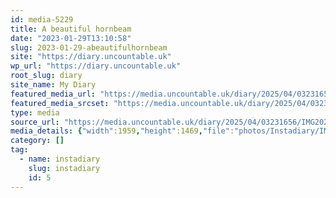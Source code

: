 ```yaml
---
id: media-5229
title: A beautiful hornbeam
date: "2023-01-29T13:10:58"
slug: 2023-01-29-abeautifulhornbeam
site: "https://diary.uncountable.uk"
wp_url: "https://diary.uncountable.uk"
root_slug: diary
site_name: My Diary
featured_media_url: "https://media.uncountable.uk/diary/2025/04/03231656/IMG20230129131058.webp"
featured_media_srcset: "https://media.uncountable.uk/diary/2025/04/03231656/IMG20230129131058-300x225.webp 300w, https://media.uncountable.uk/diary/2025/04/03231656/IMG20230129131058-1024x768.webp 1024w, https://media.uncountable.uk/diary/2025/04/03231656/IMG20230129131058-150x150.webp 150w, https://media.uncountable.uk/diary/2025/04/03231656/IMG20230129131058-640x480.webp 640w, https://media.uncountable.uk/diary/2025/04/03231656/IMG20230129131058.webp 1959w"
type: media
source_url: "https://media.uncountable.uk/diary/2025/04/03231656/IMG20230129131058.webp"
media_details: {"width":1959,"height":1469,"file":"photos/Instadiary/IMG20230129131058.webp","filesize":190234,"sizes":{"medium":{"file":"IMG20230129131058-300x225.webp","width":300,"height":225,"filesize":19910,"mime_type":"image/webp","source_url":"https://media.uncountable.uk/diary/2025/04/03231656/IMG20230129131058-300x225.webp"},"large":{"file":"IMG20230129131058-1024x768.webp","width":1024,"height":768,"filesize":178134,"mime_type":"image/webp","source_url":"https://media.uncountable.uk/diary/2025/04/03231656/IMG20230129131058-1024x768.webp"},"thumbnail":{"file":"IMG20230129131058-150x150.webp","width":150,"height":150,"filesize":7052,"mime_type":"image/webp","source_url":"https://media.uncountable.uk/diary/2025/04/03231656/IMG20230129131058-150x150.webp"},"mobwidth":{"file":"IMG20230129131058-640x480.webp","width":640,"height":480,"filesize":81256,"mime_type":"image/webp","source_url":"https://media.uncountable.uk/diary/2025/04/03231656/IMG20230129131058-640x480.webp"},"full":{"file":"IMG20230129131058.webp","width":1959,"height":1469,"mime_type":"image/webp","source_url":"https://media.uncountable.uk/diary/2025/04/03231656/IMG20230129131058.webp"}},"image_meta":{"aperture":"0","credit":"","camera":"","caption":"","created_timestamp":"0","copyright":"","focal_length":"0","iso":"0","shutter_speed":"0","title":"","orientation":"0","keywords":[]}}
category: []
tag:
  - name: instadiary
    slug: instadiary
    id: 5
---
```


